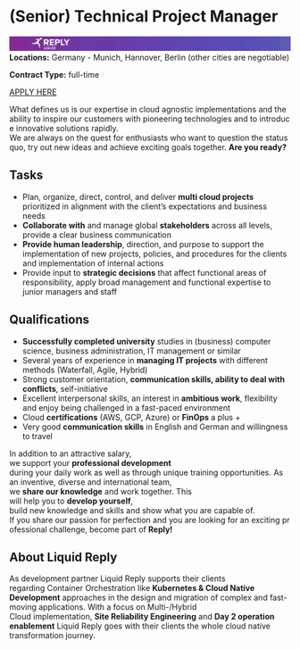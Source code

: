 # **(Senior) Technical Project Manager**
![Liquid Reply](../media/LiquidReply.png)
**Locations:** Germany - Munich, Hannover, Berlin (other cities are negotiable)

**Contract Type:** full-time

[APPLY HERE](https://liquidreply.bamboohr.com/jobs/view.php?id=28&source=aWQ9MTQ%3D)

What defines us is our expertise in cloud agnostic implementations and the ability to inspire our customers with pioneering technologies and to introduce innovative solutions rapidly. We are always on the quest for enthusiasts who want to question the status quo, try out new ideas and achieve exciting goals together. **Are you ready?**


## **Tasks**
* Plan, organize, direct, control, and deliver **multi cloud projects** prioritized in alignment with the client’s expectations and business needs 
* **Collaborate with** and manage global **stakeholders** across all levels, provide a clear business communication 
* **Provide human leadership**, direction, and purpose to support the implementation of new projects, policies, and procedures for the clients and implementation of internal actions 
* Provide input to **strategic decisions** that affect functional areas of responsibility, apply broad management and functional expertise to junior managers and staff 
 

## **Qualifications**
* **Successfully completed university** studies in (business) computer science, business administration, IT management or similar
* Several years of experience in **managing IT projects** with different methods (Waterfall, Agile, Hybrid) 
* Strong customer orientation, **communication skills, ability to deal with conflicts**, self-initiative 
* Excellent interpersonal skills, an interest in **ambitious work**, flexibility and enjoy being challenged in a fast-paced environment 
* Cloud **certifications** (AWS, GCP, Azure) or **FinOps** a plus + 
* Very good **communication skills** in English and German and willingness to travel


In addition to an attractive salary, we support your **professional development** during your daily work as well as through unique training opportunities. As an inventive, diverse and international team, we **share our knowledge** and work together. This will help you to **develop yourself**, build new knowledge and skills and show what you are capable of. If you share our passion for perfection and you are looking for an exciting professional challenge, become part of **Reply!**
## **About Liquid Reply**

As development partner Liquid Reply supports their clients regarding Container Orchestration like **Kubernetes & Cloud Native Development** approaches in the design and migration of complex and fast-moving applications. With a focus on Multi-/Hybrid Cloud implementation, **Site Reliability Engineering** and **Day 2 operation enablement** Liquid Reply goes with their clients the whole cloud native transformation journey. 